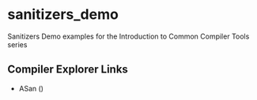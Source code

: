 # sanitizers_demo
Sanitizers Demo examples for the Introduction to Common Compiler Tools series

## Compiler Explorer Links
- ASan ()